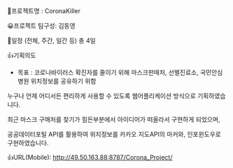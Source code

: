📁프로젝트명 : CoronaKiller

😀프로젝트 팀구성: 김동영

📆일정 (전체, 주간, 일간 등) 총 4일

👍기획의도

- 목표 : 코로나바이러스 확진자를 줄이기 위해 
         마스크판매처, 선별진료소, 국민안심병원 위치정보를 공유하기 위함

누구나 언제 어디서든 편리하게 사용할 수 있도록 웹어플리케이션 방식으로 기획하였습니다.

최근 마스크 구매처를 찾기가 힘든부분에서 아이디어가 떠올라서 구현하게 되었으며,

공공데이터포털 API를 활용하여 위치정보를 카카오 지도API의 마커와, 인포윈도우로 구현하였습니다.

👍URL(Mobile): http://49.50.163.88:8787/Corona_Project/
